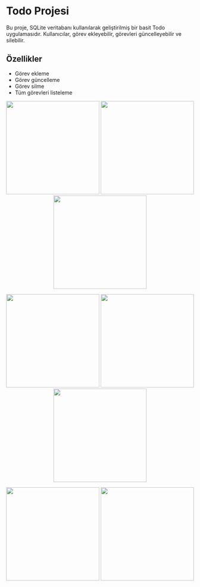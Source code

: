 # Todo Projesi

Bu proje, SQLite veritabanı kullanılarak geliştirilmiş bir basit Todo uygulamasıdır. Kullanıcılar, görev ekleyebilir, görevleri güncelleyebilir ve silebilir.

## Özellikler

- Görev ekleme
- Görev güncelleme
- Görev silme
- Tüm görevleri listeleme


<p align="center">
  <img src="https://github.com/hakanozer/tukcell_kotlin_2024/assets/74265465/ec285fab-50c4-40d6-9270-6bfb03904209" width="250" />
  <img src="https://github.com/hakanozer/tukcell_kotlin_2024/assets/74265465/9d38e5a6-37aa-4652-92a1-cfd5eeae871b" width="250" />
  <img src="https://github.com/hakanozer/tukcell_kotlin_2024/assets/74265465/2f0cec9e-4974-425a-9239-110b9a9200c4" width="250" />
</p>
<p align="center">
  <img src="https://github.com/hakanozer/tukcell_kotlin_2024/assets/74265465/b1f3f5b9-b521-4185-90a4-fec4f3a288c1" width="250" />
  <img src="https://github.com/hakanozer/tukcell_kotlin_2024/assets/74265465/7a1bffbb-1aaf-4718-ba64-13637373b220" width="250" />
  <img src="https://github.com/hakanozer/tukcell_kotlin_2024/assets/74265465/1c2565c1-2a32-433a-b8fa-7dd1ef559d5a" width="250" />
</p>
<p align="center">
  <img src="https://github.com/hakanozer/tukcell_kotlin_2024/assets/74265465/5f1ef79c-892e-4c07-9b10-648d1b63c815" width="250" />
  <img src="https://github.com/hakanozer/tukcell_kotlin_2024/assets/74265465/b36536bc-36b0-4e99-bcb3-1f8a2c295506" width="250" />
</p>
